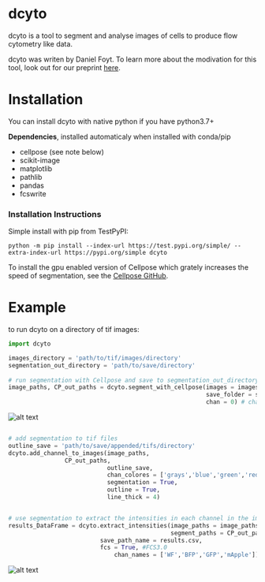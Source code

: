 # dcyto


dcyto is a tool to segment and analyse images of cells to produce flow cytometry like data. 

dcyto was writen by Daniel Foyt. To learn more about the modivation for this tool, look out for our preprint [here](https://huanglab.ucsf.edu/publications).


# Installation

You can install dcyto with native python if you have python3.7+

**Dependencies**, installed automaticaly when installed with conda/pip

 - cellpose (see note below) 
 - scikit-image
 - matplotlib
 - pathlib
 - pandas
 - fcswrite

### Installation Instructions

Simple install with pip from TestPyPI:

    python -m pip install --index-url https://test.pypi.org/simple/ --extra-index-url https://pypi.org/simple dcyto

To install the gpu enabled version of Cellpose which grately increases the speed of segmentation, see the [Cellpose GitHub](https://github.com/MouseLand/cellpose).

# Example
to run dcyto on a directory of tif images:

```python
import dcyto

images_directory = 'path/to/tif/images/directory'
segmentation_out_directory = 'path/to/save/directory'
	
# run segmentation with Cellpose and save to segmentation_out_directory
image_paths, CP_out_paths = dcyto.segment_with_cellpose(images = images_directory,
                                                        save_folder = segmentation_out_directory,
                                                        chan = 0) # channel to segment
```
![alt text](https://github.com/Daniel-Foyt-UCSF-Berkeley/dcyto/blob/main/image1.PNG?raw=true)

```python 

# add segmentation to tif files
outline_save = 'path/to/save/appended/tifs/directory'
dcyto.add_channel_to_images(image_paths,
			    CP_out_paths,
                            outline_save,
                            chan_colores = ['grays','blue','green','red','yellow'],
                            segmentation = True,
                            outline = True,
                            line_thick = 4)


# use segmentation to extract the intensities in each channel in the images and save to a csv and fcs file
results_DataFrame = dcyto.extract_intensities(image_paths = image_paths,
                                              segment_paths = CP_out_paths,
					      save_path_name = results.csv,
					      fcs = True, #FCS3.0 
				              chan_names = ['WF','BFP','GFP','mApple'])

```

![alt text](https://github.com/Daniel-Foyt-UCSF-Berkeley/dcyto/blob/main/image2.PNG?raw=true)
